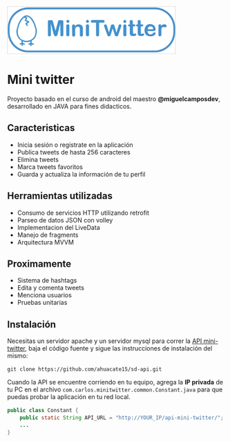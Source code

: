 <img src=".github/logo_mini_twitter.jpeg" height="110" />

# Mini twitter
Proyecto basado en el curso de android del maestro **@miguelcamposdev**, desarrollado en JAVA para fines didacticos.

## Caracteristicas
* Inicia sesión o registrate en la aplicación
* Publica tweets de hasta 256 caracteres
* Elimina tweets
* Marca tweets favoritos
* Guarda y actualiza la información de tu perfil

## Herramientas utilizadas
* Consumo de servicios HTTP utilizando retrofit
* Parseo de datos JSON con volley
* Implementacion del LiveData
* Manejo de fragments
* Arquitectura MVVM

## Proximamente
* Sistema de hashtags
* Edita y comenta tweets
* Menciona usuarios
* Pruebas unitarias

## Instalación
Necesitas un servidor apache y un servidor mysql para correr la [API mini-twitter](https://github.com/ahuacate15/sd-api), baja el código fuente y sigue las instrucciones de instalación del mismo:
```
git clone https://github.com/ahuacate15/sd-api.git
```

Cuando la API se encuentre corriendo en tu equipo, agrega la **IP privada** de tu PC en el archivo ``com.carlos.minitwitter.common.Constant.java`` para que puedas probar la aplicación en tu red local.
```java
public class Constant {
    public static String API_URL = "http://YOUR_IP/api-mini-twitter/";
    ...
}
```
